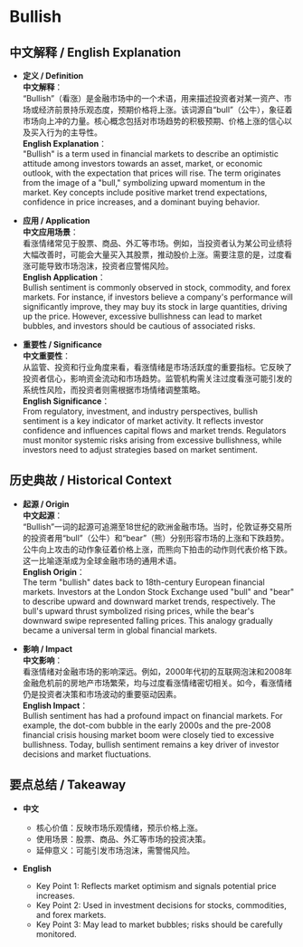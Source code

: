 # Bullish

## 中文解释 / English Explanation

* **定义 / Definition**  
  **中文解释**：  
  “Bullish”（看涨）是金融市场中的一个术语，用来描述投资者对某一资产、市场或经济前景持乐观态度，预期价格将上涨。该词源自“bull”（公牛），象征着市场向上冲的力量。核心概念包括对市场趋势的积极预期、价格上涨的信心以及买入行为的主导性。  
  **English Explanation**：  
  "Bullish" is a term used in financial markets to describe an optimistic attitude among investors towards an asset, market, or economic outlook, with the expectation that prices will rise. The term originates from the image of a "bull," symbolizing upward momentum in the market. Key concepts include positive market trend expectations, confidence in price increases, and a dominant buying behavior.

* **应用 / Application**  
  **中文应用场景**：  
  看涨情绪常见于股票、商品、外汇等市场。例如，当投资者认为某公司业绩将大幅改善时，可能会大量买入其股票，推动股价上涨。需要注意的是，过度看涨可能导致市场泡沫，投资者应警惕风险。  
  **English Application**：  
  Bullish sentiment is commonly observed in stock, commodity, and forex markets. For instance, if investors believe a company's performance will significantly improve, they may buy its stock in large quantities, driving up the price. However, excessive bullishness can lead to market bubbles, and investors should be cautious of associated risks.

* **重要性 / Significance**  
  **中文重要性**：  
  从监管、投资和行业角度来看，看涨情绪是市场活跃度的重要指标。它反映了投资者信心，影响资金流动和市场趋势。监管机构需关注过度看涨可能引发的系统性风险，而投资者则需根据市场情绪调整策略。  
  **English Significance**：  
  From regulatory, investment, and industry perspectives, bullish sentiment is a key indicator of market activity. It reflects investor confidence and influences capital flows and market trends. Regulators must monitor systemic risks arising from excessive bullishness, while investors need to adjust strategies based on market sentiment.

## 历史典故 / Historical Context

* **起源 / Origin**  
  **中文起源**：  
  “Bullish”一词的起源可追溯至18世纪的欧洲金融市场。当时，伦敦证券交易所的投资者用“bull”（公牛）和“bear”（熊）分别形容市场的上涨和下跌趋势。公牛向上攻击的动作象征着价格上涨，而熊向下拍击的动作则代表价格下跌。这一比喻逐渐成为全球金融市场的通用术语。  
  **English Origin**：  
  The term "bullish" dates back to 18th-century European financial markets. Investors at the London Stock Exchange used "bull" and "bear" to describe upward and downward market trends, respectively. The bull's upward thrust symbolized rising prices, while the bear's downward swipe represented falling prices. This analogy gradually became a universal term in global financial markets.

* **影响 / Impact**  
  **中文影响**：  
  看涨情绪对金融市场的影响深远。例如，2000年代初的互联网泡沫和2008年金融危机前的房地产市场繁荣，均与过度看涨情绪密切相关。如今，看涨情绪仍是投资者决策和市场波动的重要驱动因素。  
  **English Impact**：  
  Bullish sentiment has had a profound impact on financial markets. For example, the dot-com bubble in the early 2000s and the pre-2008 financial crisis housing market boom were closely tied to excessive bullishness. Today, bullish sentiment remains a key driver of investor decisions and market fluctuations.

## 要点总结 / Takeaway

* **中文**  
  - 核心价值：反映市场乐观情绪，预示价格上涨。  
  - 使用场景：股票、商品、外汇等市场的投资决策。  
  - 延伸意义：可能引发市场泡沫，需警惕风险。  

* **English**  
  - Key Point 1: Reflects market optimism and signals potential price increases.  
  - Key Point 2: Used in investment decisions for stocks, commodities, and forex markets.  
  - Key Point 3: May lead to market bubbles; risks should be carefully monitored.